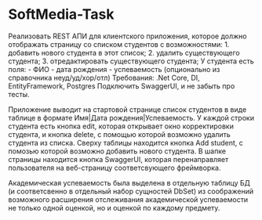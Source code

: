 # SoftMedia-Task
Реализовать REST АПИ для клиентского приложения, которое должно отображать страницу со списком студентов с возможностями: 1. добавить нового студента в этот список; 2. удалить существующего студента; 3. отредактировать существующего студента; У студента есть поля: - ФИО - дата рождения - успеваемость (опционально из справочника неуд/уд/хор/отл)
Требования:
.Net Core, DI, EntityFramework, Postgres
Подключить SwaggerUI, и не забыть про тесты.

Приложение выводит на стартовой странице список студентов в виде таблице в формате Имя|Дата рождения|Успеваемость. У каждой строки студента есть кнопка edit, которая открывает окно корректировки студента, и кнопка delete, с помощью которой возможно удалить студента из списка.
Сверху таблицы находится кнопка Add student, с помозью которой возможно добавить нового студента.
В шапке страницы находится кнопка SwaggerUI, которая перенаправляет пользователя на веб-страницу соответсвующего фреймворка.

Академическая успеваемость была выделена в отдельную таблицу БД (и соответсвенно в отдельный набор сущностей DbSet) из соображений возможного расширения отслеживания академической успеваемости не только одной оценкой, но и оценкой по каждому предмету.
